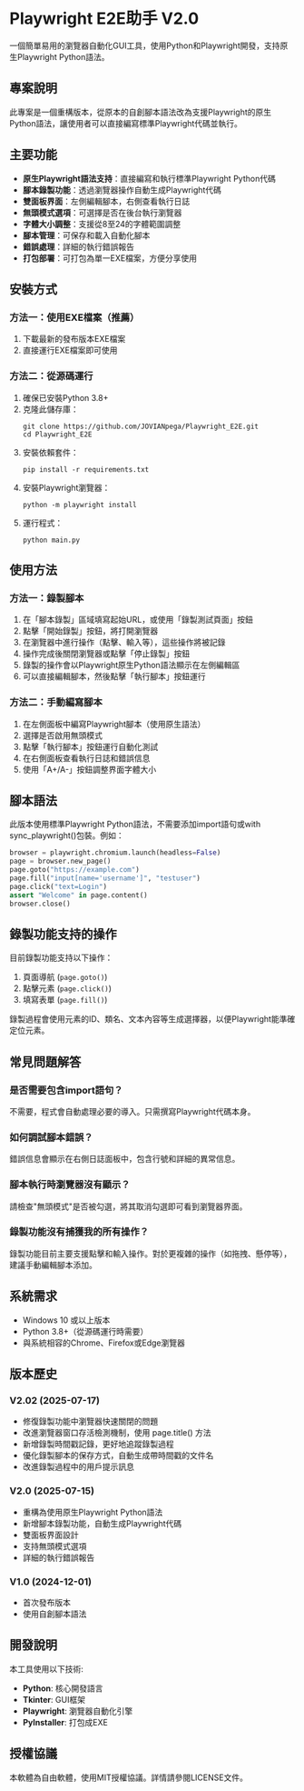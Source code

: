 # Playwright E2E助手 V2.0

一個簡單易用的瀏覽器自動化GUI工具，使用Python和Playwright開發，支持原生Playwright Python語法。

## 專案說明

此專案是一個重構版本，從原本的自創腳本語法改為支援Playwright的原生Python語法，讓使用者可以直接編寫標準Playwright代碼並執行。

## 主要功能

- **原生Playwright語法支持**：直接編寫和執行標準Playwright Python代碼
- **腳本錄製功能**：透過瀏覽器操作自動生成Playwright代碼
- **雙面板界面**：左側編輯腳本，右側查看執行日誌
- **無頭模式選項**：可選擇是否在後台執行瀏覽器
- **字體大小調整**：支援從8至24的字體範圍調整
- **腳本管理**：可保存和載入自動化腳本
- **錯誤處理**：詳細的執行錯誤報告
- **打包部署**：可打包為單一EXE檔案，方便分享使用

## 安裝方式

### 方法一：使用EXE檔案（推薦）

1. 下載最新的發布版本EXE檔案
2. 直接運行EXE檔案即可使用

### 方法二：從源碼運行

1. 確保已安裝Python 3.8+
2. 克隆此儲存庫：
   ```
   git clone https://github.com/JOVIANpega/Playwright_E2E.git
   cd Playwright_E2E
   ```
3. 安裝依賴套件：
   ```
   pip install -r requirements.txt
   ```
4. 安裝Playwright瀏覽器：
   ```
   python -m playwright install
   ```
5. 運行程式：
   ```
   python main.py
   ```

## 使用方法

### 方法一：錄製腳本

1. 在「腳本錄製」區域填寫起始URL，或使用「錄製測試頁面」按鈕
2. 點擊「開始錄製」按鈕，將打開瀏覽器
3. 在瀏覽器中進行操作（點擊、輸入等），這些操作將被記錄
4. 操作完成後關閉瀏覽器或點擊「停止錄製」按鈕
5. 錄製的操作會以Playwright原生Python語法顯示在左側編輯區
6. 可以直接編輯腳本，然後點擊「執行腳本」按鈕運行

### 方法二：手動編寫腳本

1. 在左側面板中編寫Playwright腳本（使用原生語法）
2. 選擇是否啟用無頭模式
3. 點擊「執行腳本」按鈕運行自動化測試
4. 在右側面板查看執行日誌和錯誤信息
5. 使用「A+/A-」按鈕調整界面字體大小

## 腳本語法

此版本使用標準Playwright Python語法，不需要添加import語句或with sync_playwright()包裝。例如：

```python
browser = playwright.chromium.launch(headless=False)
page = browser.new_page()
page.goto("https://example.com")
page.fill("input[name='username']", "testuser")
page.click("text=Login")
assert "Welcome" in page.content()
browser.close()
```

## 錄製功能支持的操作

目前錄製功能支持以下操作：

1. 頁面導航 (`page.goto()`)
2. 點擊元素 (`page.click()`)
3. 填寫表單 (`page.fill()`)

錄製過程會使用元素的ID、類名、文本內容等生成選擇器，以便Playwright能準確定位元素。

## 常見問題解答

### 是否需要包含import語句？
不需要，程式會自動處理必要的導入。只需撰寫Playwright代碼本身。

### 如何調試腳本錯誤？
錯誤信息會顯示在右側日誌面板中，包含行號和詳細的異常信息。

### 腳本執行時瀏覽器沒有顯示？
請檢查"無頭模式"是否被勾選，將其取消勾選即可看到瀏覽器界面。

### 錄製功能沒有捕獲我的所有操作？
錄製功能目前主要支援點擊和輸入操作。對於更複雜的操作（如拖拽、懸停等），建議手動編輯腳本添加。

## 系統需求

- Windows 10 或以上版本
- Python 3.8+（從源碼運行時需要）
- 與系統相容的Chrome、Firefox或Edge瀏覽器

## 版本歷史

### V2.02 (2025-07-17)
- 修復錄製功能中瀏覽器快速關閉的問題
- 改進瀏覽器窗口存活檢測機制，使用 page.title() 方法
- 新增錄製時間戳記錄，更好地追蹤錄製過程
- 優化錄製腳本的保存方式，自動生成帶時間戳的文件名
- 改進錄製過程中的用戶提示訊息

### V2.0 (2025-07-15)
- 重構為使用原生Playwright Python語法
- 新增腳本錄製功能，自動生成Playwright代碼
- 雙面板界面設計
- 支持無頭模式選項
- 詳細的執行錯誤報告

### V1.0 (2024-12-01)
- 首次發布版本
- 使用自創腳本語法

## 開發說明

本工具使用以下技術:
- **Python**: 核心開發語言
- **Tkinter**: GUI框架
- **Playwright**: 瀏覽器自動化引擎
- **PyInstaller**: 打包成EXE

## 授權協議

本軟體為自由軟體，使用MIT授權協議。詳情請參閱LICENSE文件。 